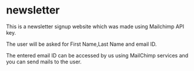 # newsletter

This is a newsletter signup website which was made using Mailchimp API key.

The user will be asked for First Name,Last Name and email ID.

The entered email ID can be accessed by us using MailChimp services and you can send mails to the user.
